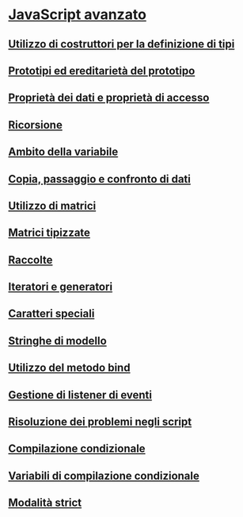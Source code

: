 # [JavaScript avanzato](advanced-javascript.md)
## [Utilizzo di costruttori per la definizione di tipi](using-constructors-to-define-types.md)
## [Prototipi ed ereditarietà del prototipo](prototypes-and-prototype-inheritance.md)
## [Proprietà dei dati e proprietà di accesso](data-properties-and-accessor-properties.md)
## [Ricorsione](recursion-javascript.md)
## [Ambito della variabile](variable-scope-javascript.md)
## [Copia, passaggio e confronto di dati](copying-passing-and-comparing-data-javascript.md)
## [Utilizzo di matrici](using-arrays-javascript.md)
## [Matrici tipizzate](typed-arrays-javascript.md)
## [Raccolte](collections-javascript.md)
## [Iteratori e generatori](iterators-and-generators-javascript.md)
## [Caratteri speciali](special-characters-javascript.md)
## [Stringhe di modello](template-strings-javascript.md)
## [Utilizzo del metodo bind](using-the-bind-method-javascript.md)
## [Gestione di listener di eventi](managing-event-listeners.md)
## [Risoluzione dei problemi negli script](troubleshooting-your-scripts-javascript.md)
## [Compilazione condizionale](conditional-compilation-javascript.md)
## [Variabili di compilazione condizionale](conditional-compilation-variables-javascript.md)
## [Modalità strict](strict-mode-javascript.md)
